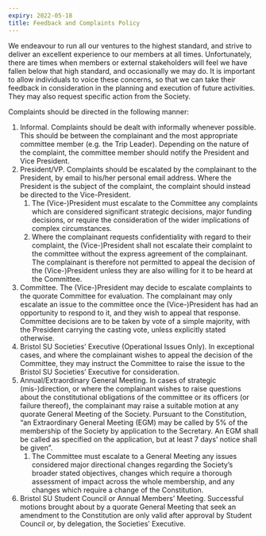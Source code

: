 ```yaml
---
expiry: 2022-05-18
title: Feedback and Complaints Policy
---
```


We endeavour to run all our ventures to the highest standard, and strive to deliver an excellent experience to our members at all times. Unfortunately, there are times when members or external stakeholders will feel we have fallen below that high standard, and occasionally we may do. It is important to allow individuals to voice these concerns, so that we can take their feedback in consideration in the planning and execution of future activities. They may also request specific action from the Society.

Complaints should be directed in the following manner:

1. Informal. Complaints should be dealt with informally whenever possible. This should be between the complainant and the most appropriate committee member (e.g. the Trip Leader). Depending on the nature of the complaint, the committee member should notify the President and Vice President.
2. President/VP. Complaints should be escalated by the complainant to the President, by email to his/her personal email address. Where the President is the subject of the complaint, the complaint should instead be directed to the Vice-President.
   1. The (Vice-)President must escalate to the Committee any complaints which are considered significant strategic decisions, major funding decisions, or require the consideration of the wider implications of complex circumstances.
   2. Where the complainant requests confidentiality with regard to their complaint, the (Vice-)President shall not escalate their complaint to the committee without the express agreement of the complainant. The complainant is therefore not permitted to appeal the decision of the (Vice-)President unless they are also willing for it to be heard at the Committee.
3. Committee. The (Vice-)President may decide to escalate complaints to the quorate Committee for evaluation. The complainant may only escalate an issue to the committee once the (Vice-)President has had an opportunity to respond to it, and they wish to appeal that response. Committee decisions are to be taken by vote of a simple majority, with the President carrying the casting vote, unless explicitly stated otherwise.
4. Bristol SU Societies’ Executive (Operational Issues Only). In exceptional cases, and where the complainant wishes to appeal the decision of the Committee, they may instruct the Committee to raise the issue to the Bristol SU Societies’ Executive for consideration.
5. Annual/Extraordinary General Meeting. In cases of strategic (mis-)direction, or where the complainant wishes to raise  questions about the constitutional obligations of the committee or its officers (or failure thereof), the complainant may raise a suitable motion at any  quorate General Meeting of the Society. Pursuant to the Constitution, “an Extraordinary General Meeting (EGM) may be called by 5% of the membership of the Society by application to the Secretary. An EGM shall be called as specified on the application, but at least 7 days’ notice shall be given”.
   1. The Committee must escalate to a General Meeting any issues considered major directional changes regarding the Society’s broader stated objectives, changes which require a thorough assessment of impact across the whole membership, and any changes which require a change of the Constitution.
6. Bristol SU Student Council or Annual Members’ Meeting. Successful motions brought about by a quorate General Meeting that seek an amendment to the Constitution are only valid after approval by Student Council or, by delegation, the Societies’ Executive.
